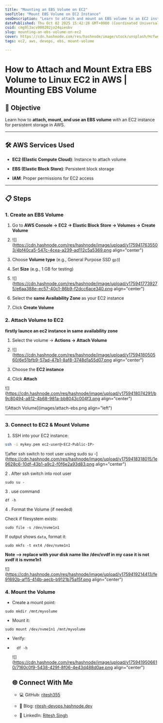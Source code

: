 ```yaml
---
title: "Mounting an EBS Volume on EC2"
seoTitle: "Mount EBS Volume on EC2 Instance"
seoDescription: "Learn to attach and mount an EBS volume to an EC2 instance in AWS for persistent storage"
datePublished: Thu Oct 02 2025 15:42:28 GMT+0000 (Coordinated Universal Time)
cuid: cmg9l3acv000202jo24qieobv
slug: mounting-an-ebs-volume-on-ec2
cover: https://cdn.hashnode.com/res/hashnode/image/stock/unsplash/Hcfwew744z4/upload/e2447f757c59e473fc74a3ba5a5d496f.jpeg
tags: ec2, aws, devops, ebs, mount-volume

---
```


# How to Attach and Mount Extra EBS Volume to Linux EC2 in AWS | Mounting EBS Volume

## 🎯 Objective

Learn how to **attach, mount, and use an EBS volume** with an EC2 instance for persistent storage in AWS.

---

## 🛠️ AWS Services Used

* **EC2 (Elastic Compute Cloud)**: Instance to attach volume
    
* **EBS (Elastic Block Store)**: Persistent block storage
    
* **IAM**: Proper permissions for EC2 access
    

---

## 📋 Steps

### 1\. Create an EBS Volume

1. Go to **AWS Console → EC2 → Elastic Block Store → Volumes → Create Volume**
    
2. ![](https://cdn.hashnode.com/res/hashnode/image/upload/v1759417635503/4bf40ca5-547c-4cea-a239-ad112c5a5369.png align="center")
    
3. Choose **Volume type** (e.g., General Purpose SSD `gp3`)
    
4. Set **Size** (e.g., 1 GB for testing)
    
5. ![](https://cdn.hashnode.com/res/hashnode/image/upload/v1759417739275/e6aa388e-ec57-40c1-86b9-f2dcc6ace340.png align="center")
    
6. Select the **same Availability Zone** as your EC2 instance
    
7. Click **Create Volume**
    

  

### 2\. Attach Volume to EC2

**firstly launce an ec2 instance in same availability zone**

1. Select the volume → **Actions → Attach Volume**
    
2. ![](https://cdn.hashnode.com/res/hashnode/image/upload/v1759418050560/6e51bfb9-57ad-47b1-8af8-3748d1a55d07.png align="center")
    
3. Choose the **EC2 instance**
    
4. Click **Attach**
    

![](https://cdn.hashnode.com/res/hashnode/image/upload/v1759418074291/b9c80494-a812-4b68-981a-bb8043c004f3.png align="center")

  

![Attach Volume](images/attach-ebs.png align="left")

---

### 3\. Connect to EC2 & Mount Volume

1. SSH into your EC2 instance:
    

```bash
ssh -i mykey.pem ec2-user@<EC2-Public-IP>
```

![after ssh switch to root user using sudo su -](https://cdn.hashnode.com/res/hashnode/image/upload/v1759418318015/1e9628c6-10df-43b1-a9c2-f0f6e2a93d83.png align="center")

2 . After ssh switch into root user

```plaintext
sudo su -
```

3 . use command

```plaintext
df -h 
```

4 . Format the Volume (if needed)

Check if filesystem exists:

```plaintext
sudo file -s /dev/nvme1n1
```

If output shows `data`, format it:

```plaintext
sudo mkfs -t ext4 /dev/nvme1n1
```

**Note —&gt; replace with your disk name like /dev/xvdf in my case it is not xvdf it is nvme1n1**

![](https://cdn.hashnode.com/res/hashnode/image/upload/v1759419214413/fe91692b-af15-414b-aecb-b9121b75a15f.png align="center")

### 4\. Mount the Volume

* Create a mount point:
    

```plaintext
sudo mkdir /mnt/myvolume
```

* Mount it:
    

```plaintext
sudo mount /dev/nvme1n1 /mnt/myvolume
```

* Verify:
    
* ```plaintext
    df -h
    ```
    
    ![](https://cdn.hashnode.com/res/hashnode/image/upload/v1759419506610/7160c0f9-5438-429f-8f06-4e43d488d0ae.png align="center")
    
    ## 🌐 Connect With Me
    
    * 💻 GitHub: [ritesh355](https://github.com/ritesh355)
        
    * 📝 Blog: [ritesh-devops.hashnode.dev](http://ritesh-devops.hashnode.dev)
        
    * 💼 LinkedIn: [Ritesh Singh](https://linkedin.com/in/ritesh-singh-092b84340)